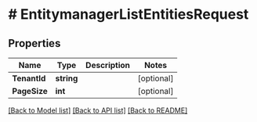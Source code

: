 # # EntitymanagerListEntitiesRequest


## Properties 


Name | Type | Description | Notes
------------ | ------------- | ------------- | -------------
**TenantId**| **string** |   | [optional]
**PageSize**| **int** |   | [optional]


[[Back to Model list]](../../README.md#models) [[Back to API list]](../../README.md#endpoints) [[Back to README]](../../README.md)

